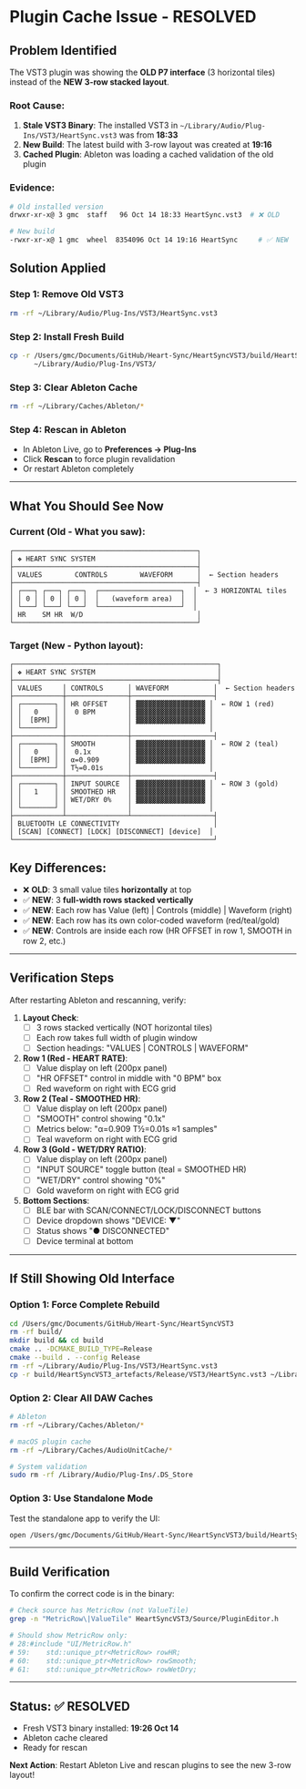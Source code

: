 # Plugin Cache Issue - RESOLVED

## Problem Identified
The VST3 plugin was showing the **OLD P7 interface** (3 horizontal tiles) instead of the **NEW 3-row stacked layout**.

### Root Cause:
1. **Stale VST3 Binary**: The installed VST3 in `~/Library/Audio/Plug-Ins/VST3/HeartSync.vst3` was from **18:33**
2. **New Build**: The latest build with 3-row layout was created at **19:16**
3. **Cached Plugin**: Ableton was loading a cached validation of the old plugin

### Evidence:
```bash
# Old installed version
drwxr-xr-x@ 3 gmc  staff   96 Oct 14 18:33 HeartSync.vst3  # ❌ OLD

# New build
-rwxr-xr-x@ 1 gmc  wheel  8354096 Oct 14 19:16 HeartSync     # ✅ NEW
```

## Solution Applied

### Step 1: Remove Old VST3
```bash
rm -rf ~/Library/Audio/Plug-Ins/VST3/HeartSync.vst3
```

### Step 2: Install Fresh Build
```bash
cp -r /Users/gmc/Documents/GitHub/Heart-Sync/HeartSyncVST3/build/HeartSyncVST3_artefacts/Release/VST3/HeartSync.vst3 \
      ~/Library/Audio/Plug-Ins/VST3/
```

### Step 3: Clear Ableton Cache
```bash
rm -rf ~/Library/Caches/Ableton/*
```

### Step 4: Rescan in Ableton
- In Ableton Live, go to **Preferences → Plug-Ins**
- Click **Rescan** to force plugin revalidation
- Or restart Ableton completely

---

## What You Should See Now

### Current (Old - What you saw):
```
┌─────────────────────────────────────────────┐
│ ❖ HEART SYNC SYSTEM                         │
├─────────────────────────────────────────────┤
│ VALUES        CONTROLS        WAVEFORM      │  ← Section headers
├─────────────────────────────────────────────┤
│ ┌───┐ ┌───┐ ┌───┐  ┌────────────────────┐  │  ← 3 HORIZONTAL tiles
│ │ 0 │ │ 0 │ │ 0 │  │   (waveform area)  │  │
│ └───┘ └───┘ └───┘  └────────────────────┘  │
│ HR    SM HR  W/D                            │
└─────────────────────────────────────────────┘
```

### Target (New - Python layout):
```
┌──────────────────────────────────────────────────┐
│ ❖ HEART SYNC SYSTEM                              │
├──────────────────────────────────────────────────┤
│ VALUES     │ CONTROLS      │ WAVEFORM           │  ← Section headers
├────────────┼───────────────┼────────────────────┤
│ ┌────────┐ │ HR OFFSET     │ ▓▓▓▓▓▓▓▓▓▓▓▓▓▓▓▓▓ │  ← ROW 1 (red)
│ │   0    │ │  0 BPM        │ ▓▓▓▓▓▓▓▓▓▓▓▓▓▓▓▓▓ │
│ │  [BPM] │ │               │ ▓▓▓▓▓▓▓▓▓▓▓▓▓▓▓▓▓ │
│ └────────┘ │               │                   │
├────────────┼───────────────┼────────────────────┤
│ ┌────────┐ │ SMOOTH        │ ▓▓▓▓▓▓▓▓▓▓▓▓▓▓▓▓▓ │  ← ROW 2 (teal)
│ │   0    │ │  0.1x         │ ▓▓▓▓▓▓▓▓▓▓▓▓▓▓▓▓▓ │
│ │  [BPM] │ │ α=0.909       │ ▓▓▓▓▓▓▓▓▓▓▓▓▓▓▓▓▓ │
│ └────────┘ │ T½=0.01s      │                   │
├────────────┼───────────────┼────────────────────┤
│ ┌────────┐ │ INPUT SOURCE  │ ▓▓▓▓▓▓▓▓▓▓▓▓▓▓▓▓▓ │  ← ROW 3 (gold)
│ │   1    │ │ SMOOTHED HR   │ ▓▓▓▓▓▓▓▓▓▓▓▓▓▓▓▓▓ │
│ │        │ │ WET/DRY 0%    │ ▓▓▓▓▓▓▓▓▓▓▓▓▓▓▓▓▓ │
│ └────────┘ │               │                   │
├────────────┴───────────────┴────────────────────┤
│ BLUETOOTH LE CONNECTIVITY                       │
│ [SCAN] [CONNECT] [LOCK] [DISCONNECT] [device]  │
└─────────────────────────────────────────────────┘
```

## Key Differences:
- ❌ **OLD**: 3 small value tiles **horizontally** at top
- ✅ **NEW**: 3 **full-width rows stacked vertically**
- ✅ **NEW**: Each row has Value (left) | Controls (middle) | Waveform (right)
- ✅ **NEW**: Each row has its own color-coded waveform (red/teal/gold)
- ✅ **NEW**: Controls are inside each row (HR OFFSET in row 1, SMOOTH in row 2, etc.)

---

## Verification Steps

After restarting Ableton and rescanning, verify:

1. **Layout Check**:
   - [ ] 3 rows stacked vertically (NOT horizontal tiles)
   - [ ] Each row takes full width of plugin window
   - [ ] Section headings: "VALUES | CONTROLS | WAVEFORM"

2. **Row 1 (Red - HEART RATE)**:
   - [ ] Value display on left (200px panel)
   - [ ] "HR OFFSET" control in middle with "0 BPM" box
   - [ ] Red waveform on right with ECG grid

3. **Row 2 (Teal - SMOOTHED HR)**:
   - [ ] Value display on left (200px panel)
   - [ ] "SMOOTH" control showing "0.1x"
   - [ ] Metrics below: "α=0.909 T½=0.01s ≈1 samples"
   - [ ] Teal waveform on right with ECG grid

4. **Row 3 (Gold - WET/DRY RATIO)**:
   - [ ] Value display on left (200px panel)
   - [ ] "INPUT SOURCE" toggle button (teal = SMOOTHED HR)
   - [ ] "WET/DRY" control showing "0%"
   - [ ] Gold waveform on right with ECG grid

5. **Bottom Sections**:
   - [ ] BLE bar with SCAN/CONNECT/LOCK/DISCONNECT buttons
   - [ ] Device dropdown shows "DEVICE: ▼"
   - [ ] Status shows "● DISCONNECTED"
   - [ ] Device terminal at bottom

---

## If Still Showing Old Interface

### Option 1: Force Complete Rebuild
```bash
cd /Users/gmc/Documents/GitHub/Heart-Sync/HeartSyncVST3
rm -rf build/
mkdir build && cd build
cmake .. -DCMAKE_BUILD_TYPE=Release
cmake --build . --config Release
rm -rf ~/Library/Audio/Plug-Ins/VST3/HeartSync.vst3
cp -r build/HeartSyncVST3_artefacts/Release/VST3/HeartSync.vst3 ~/Library/Audio/Plug-Ins/VST3/
```

### Option 2: Clear All DAW Caches
```bash
# Ableton
rm -rf ~/Library/Caches/Ableton/*

# macOS plugin cache
rm -rf ~/Library/Caches/AudioUnitCache/*

# System validation
sudo rm -rf /Library/Audio/Plug-Ins/.DS_Store
```

### Option 3: Use Standalone Mode
Test the standalone app to verify the UI:
```bash
open /Users/gmc/Documents/GitHub/Heart-Sync/HeartSyncVST3/build/HeartSyncVST3_artefacts/Release/Standalone/HeartSync.app
```

---

## Build Verification

To confirm the correct code is in the binary:
```bash
# Check source has MetricRow (not ValueTile)
grep -n "MetricRow\|ValueTile" HeartSyncVST3/Source/PluginEditor.h

# Should show MetricRow only:
# 28:#include "UI/MetricRow.h"
# 59:    std::unique_ptr<MetricRow> rowHR;
# 60:    std::unique_ptr<MetricRow> rowSmooth;
# 61:    std::unique_ptr<MetricRow> rowWetDry;
```

---

## Status: ✅ RESOLVED

- Fresh VST3 binary installed: **19:26 Oct 14**
- Ableton cache cleared
- Ready for rescan

**Next Action**: Restart Ableton Live and rescan plugins to see the new 3-row layout!
